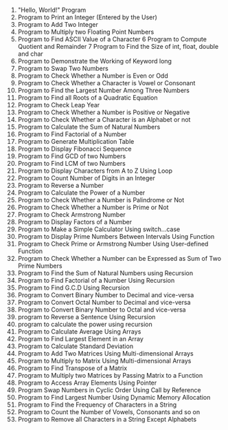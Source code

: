 1.    "Hello, World!" Program
  2.   Program to Print an Integer (Entered by the User)
  3.   Program to Add Two Integer
  4.   Program to Multiply two Floating Point Numbers
  5.   Program to Find ASCII Value of a Character
  6    Program to Compute Quotient and Remainder
  7    Program to Find the Size of int, float, double and char
  8.   Program to Demonstrate the Working of Keyword long
  9.   Program to Swap Two Numbers
  10.  Program to Check Whether a Number is Even or Odd
  11.  Program to Check Whether a Character is Vowel or Consonant
  12.  Program to Find the Largest Number Among Three Numbers
  13.  Program to Find all Roots of a Quadratic Equation
  14.  Program to Check Leap Year
  15.  Program to Check Whether a Number is Positive or Negative
  16.  Program to Check Whether a Character is an Alphabet or not
  17.  Program to Calculate the Sum of Natural Numbers
  18.  Program to Find Factorial of a Number
  19.  Program to Generate Multiplication Table
  20.  Program to Display Fibonacci Sequence
  21.  Program to Find GCD of two Numbers
  22.  Program to Find LCM of two Numbers
  23.  Program to Display Characters from A to Z Using Loop
  24.  Program to Count Number of Digits in an Integer
  25.  Program to Reverse a Number
  26.  Program to Calculate the Power of a Number
  27.  Program to Check Whether a Number is Palindrome or Not
  28.  Program to Check Whether a Number is Prime or Not
  29.  Program to Check Armstrong Number
  30.  Program to Display Factors of a Number
  31.  Program to Make a Simple Calculator Using switch...case
  32.  Program to Display Prime Numbers Between Intervals Using Function
  33.  Program to Check Prime or Armstrong Number Using User-defined Function
  34.  Program to Check Whether a Number can be Expressed as Sum of Two Prime Numbers
  35.  Program to Find the Sum of Natural Numbers using Recursion
  36.  Program to Find Factorial of a Number Using Recursion
  37.  Program to Find G.C.D Using Recursion
  38.  Program to Convert Binary Number to Decimal and vice-versa
  39.  Program to Convert Octal Number to Decimal and vice-versa
  40.  Program to Convert Binary Number to Octal and vice-versa
  41.  program to Reverse a Sentence Using Recursion
  42.  program to calculate the power using recursion
  43.  Program to Calculate Average Using Arrays
  44.  Program to Find Largest Element in an Array
  45.  Program to Calculate Standard Deviation
  46.  Program to Add Two Matrices Using Multi-dimensional Arrays
  47.  Program to Multiply to Matrix Using Multi-dimensional Arrays
  48.  Program to Find Transpose of a Matrix
  49.  Program to Multiply two Matrices by Passing Matrix to a Function
   50. Program to Access Array Elements Using Pointer
   51. Program Swap Numbers in Cyclic Order Using Call by Reference
   52. Program to Find Largest Number Using Dynamic Memory Allocation
   53. Program to Find the Frequency of Characters in a String
   54. Program to Count the Number of Vowels, Consonants and so on
   55. Program to Remove all Characters in a String Except Alphabets
